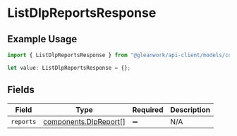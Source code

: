# ListDlpReportsResponse

## Example Usage

```typescript
import { ListDlpReportsResponse } from "@gleanwork/api-client/models/components";

let value: ListDlpReportsResponse = {};
```

## Fields

| Field                                                          | Type                                                           | Required                                                       | Description                                                    |
| -------------------------------------------------------------- | -------------------------------------------------------------- | -------------------------------------------------------------- | -------------------------------------------------------------- |
| `reports`                                                      | [components.DlpReport](../../models/components/dlpreport.md)[] | :heavy_minus_sign:                                             | N/A                                                            |